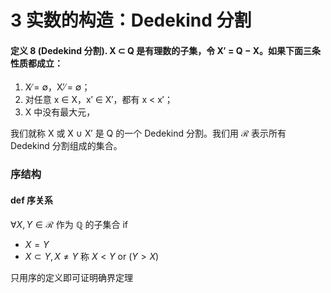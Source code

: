 # 3 实数的构造：Dedekind 分割

#### 定义 8 (Dedekind 分割). X ⊂ Q 是有理数的⼦集，令 X′ = Q − X。如果下面三条性质都成立：

1) X ̸= ∅，X′ ̸= ∅；
2) 对任意 x ∈ X，x′ ∈ X′，都有 x < x′；
3) X 中没有最⼤元，

我们就称 X 或 X ∪ X′ 是 Q 的⼀个 Dedekind 分割。我们用 $\mathcal{R}$ 表示所有 Dedekind 分割组成的集合。

### 序结构

#### def 序关系
${\forall X,Y \in\mathcal{R}}$ 作为 ${\mathbb{Q}}$ 的子集合 if
- ${X=Y}$
- ${X\subset Y, X\neq Y}$ 称 ${X<Y \text{ or } (Y>X)}$ 

只用序的定义即可证明确界定理


